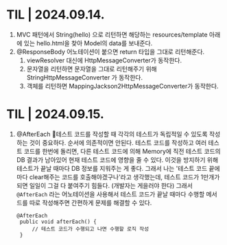 # TIL | 2024.09.14.
1. MVC 패턴에서 String(hello) 으로 리턴하면 해당하는 resources/template 아래에 있는 hello.html을 찾아 Model의 data를 보내준다.
2. @ResponseBody 어노테이션이 붙으면 return 타입을 그대로 리턴해준다.
   1) viewResolver 대신에 HttpMessageConverter가 동작한다.
   2) 문자열을 리턴하면 문자열을 그대로 리턴해주기 위해 StringHttpMessageConverter 가 동작한다.
   3) 객체를 리턴하면 MappingJackson2HttpMessageConverter가 동작한다.

# TIL | 2024.09.15.
1. @AfterEach
   테스트 코드를 작성할 때 각각의 테스트가 독립적일 수 있도록 작성하는 것이 중요하다. 순서에 의존적이면 안된다.
   테스트 코드를 작성하고 여러 테스트 코드를 한번에 돌리면, 다른 테스트 코드에 의해 Memory에 직전 테스트 코드의 DB 결과가 남아있어
   현재 테스트 코드에 영향을 줄 수 있다.
   이것을 방지하기 위해 테스트가 끝날 때마다 DB 정보를 지워주는 게 좋다.
   그래서 나는 '테스트 코드 끝에마다 clear해주는 코드를 호출해야겠구나'라고 생각했는데, 테스트 코드가 1만개가 되면 일일이 그걸 다 붙여주기 힘들다.
   (개발자는 게을러야 한다)
   그래서 `@AfterEach` 라는 어노테이션을 사용해서 테스트 코드가 끝날 때마다 수행할 메서드를 따로 작성해주면 간편하게 문제를 해결할 수 있다.
   ```
   @AfterEach
    public void afterEach() {
        // 테스트 코드가 수행되고 나면 수행할 로직 작성
    }
   ```

